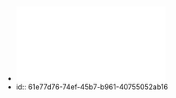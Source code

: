 - ![Wiering - Reinforcement Learning Algorithms for solving Clas.pdf](../assets/Wiering_-_Reinforcement_Learning_Algorithms_for_solving_Clas_1642560882272_0.pdf)
- id:: 61e77d76-74ef-45b7-b961-40755052ab16